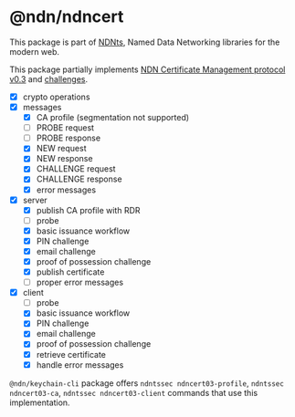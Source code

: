 # @ndn/ndncert

This package is part of [NDNts](https://yoursunny.com/p/NDNts/), Named Data Networking libraries for the modern web.

This package partially implements [NDN Certificate Management protocol v0.3](https://github.com/named-data/ndncert/wiki/NDNCERT-Protocol-0.3/46700d99c67dc94d13d26f838e4594f1f66d7c76) and [challenges](https://github.com/named-data/ndncert/wiki/NDNCERT-Protocol-0.3-Challenges/46700d99c67dc94d13d26f838e4594f1f66d7c76).

* [X] crypto operations
* [X] messages
  * [X] CA profile (segmentation not supported)
  * [ ] PROBE request
  * [ ] PROBE response
  * [X] NEW request
  * [X] NEW response
  * [X] CHALLENGE request
  * [X] CHALLENGE response
  * [X] error messages
* [X] server
  * [X] publish CA profile with RDR
  * [ ] probe
  * [X] basic issuance workflow
  * [X] PIN challenge
  * [X] email challenge
  * [X] proof of possession challenge
  * [X] publish certificate
  * [ ] proper error messages
* [X] client
  * [ ] probe
  * [X] basic issuance workflow
  * [X] PIN challenge
  * [X] email challenge
  * [X] proof of possession challenge
  * [X] retrieve certificate
  * [X] handle error messages

`@ndn/keychain-cli` package offers `ndntssec ndncert03-profile`,  `ndntssec ndncert03-ca`,  `ndntssec ndncert03-client` commands that use this implementation.
